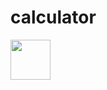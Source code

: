 # calculator
<a href="https://play.google.com/store/apps/details?id=info.hugoyu.calculator.android&utm_source=global_co&utm_medium=prtnr&utm_content=Mar2515&utm_campaign=PartBadge&pcampaignid=MKT-Other-global-all-co-prtnr-py-PartBadge-Mar2515-1">
<img height="64px" src="https://play.google.com/intl/en_us/badges/images/generic/en-play-badge.png"/>
</a>
